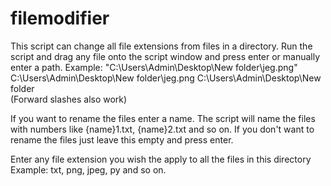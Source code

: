 # filemodifier
This script can change all file extensions from files in a directory.
Run the script and drag any file onto the script window and press enter or manually enter a path.
Example:
"C:\Users\Admin\Desktop\New folder\jeg.png"
C:\Users\Admin\Desktop\New folder\jeg.png
C:\Users\Admin\Desktop\New folder\
(Forward slashes also work)

If you want to rename the files enter a name. The script will name the files with numbers like {name}1.txt, {name}2.txt and so on.
If you don't want to rename the files just leave this empty and press enter.

Enter any file extension you wish the apply to all the files in this directory
Example:
txt, png, jpeg, py and so on.
